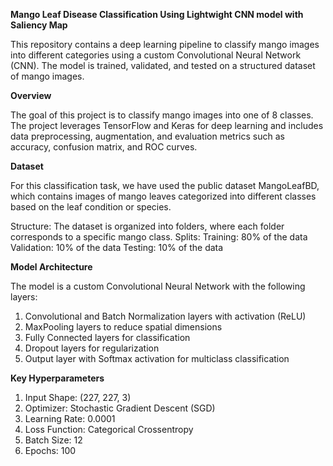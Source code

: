 **Mango Leaf Disease Classification Using Lightwight CNN model with Saliency Map**

This repository contains a deep learning pipeline to classify mango images into different categories using a custom Convolutional Neural Network (CNN). The model is trained, validated, and tested on a structured dataset of mango images.

**Overview**

The goal of this project is to classify mango images into one of 8 classes. The project leverages TensorFlow and Keras for deep learning and includes data preprocessing, augmentation, and evaluation metrics such as accuracy, confusion matrix, and ROC curves.

**Dataset**

For this classification task, we have used the public dataset MangoLeafBD, which contains images of mango leaves categorized into different classes based on the leaf condition or species.

Structure: The dataset is organized into folders, where each folder corresponds to a specific mango class.
Splits:
Training: 80% of the data
Validation: 10% of the data
Testing: 10% of the data

**Model Architecture**

The model is a custom Convolutional Neural Network with the following layers:

1. Convolutional and Batch Normalization layers with activation (ReLU)
2. MaxPooling layers to reduce spatial dimensions
3. Fully Connected layers for classification
4. Dropout layers for regularization
5. Output layer with Softmax activation for multiclass classification

**Key Hyperparameters**

1. Input Shape: (227, 227, 3)
2. Optimizer: Stochastic Gradient Descent (SGD)
3. Learning Rate: 0.0001
4. Loss Function: Categorical Crossentropy
5. Batch Size: 12
6. Epochs: 100

